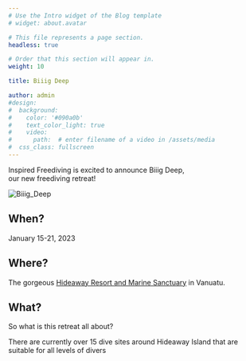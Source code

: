 ```yaml
---
# Use the Intro widget of the Blog template
# widget: about.avatar

# This file represents a page section.
headless: true

# Order that this section will appear in.
weight: 10

title: Biiig Deep

author: admin
#design:
#  background:
#    color: '#090a0b'
#    text_color_light: true
#    video:
#      path:  # enter filename of a video in /assets/media
#  css_class: fullscreen
---
```


Inspired Freediving is excited to announce Biiig Deep,<br>
our new freediving retreat!

![Biiig_Deep](biiig_deep.png)


## When?

January 15-21, 2023

## Where?

The gorgeous [Hideaway Resort and Marine Sanctuary](https://www.hideaway.com.vu/) in Vanuatu.

## What?

So what is this retreat all about?

There are currently over 15 dive sites around Hideaway Island that are suitable for all levels of divers
